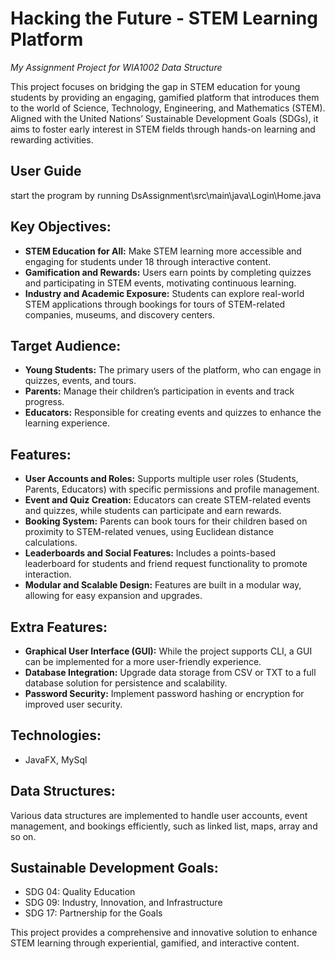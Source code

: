 # Hacking the Future - STEM Learning Platform
*My Assignment Project for WIA1002 Data Structure*

This project focuses on bridging the gap in STEM education for young students by providing an engaging, gamified platform that introduces them to the world of Science, Technology, Engineering, and Mathematics (STEM). Aligned with the United Nations’ Sustainable Development Goals (SDGs), it aims to foster early interest in STEM fields through hands-on learning and rewarding activities.

## User Guide
start the program by running DsAssignment\src\main\java\Login\Home.java

## Key Objectives:
- **STEM Education for All:** Make STEM learning more accessible and engaging for students under 18 through interactive content.
- **Gamification and Rewards:** Users earn points by completing quizzes and participating in STEM events, motivating continuous learning.
- **Industry and Academic Exposure:** Students can explore real-world STEM applications through bookings for tours of STEM-related companies, museums, and discovery centers.
  
## Target Audience:
- **Young Students:** The primary users of the platform, who can engage in quizzes, events, and tours.
- **Parents:** Manage their children’s participation in events and track progress.
- **Educators:** Responsible for creating events and quizzes to enhance the learning experience.
  
## Features:
- **User Accounts and Roles:** Supports multiple user roles (Students, Parents, Educators) with specific permissions and profile management.
- **Event and Quiz Creation:** Educators can create STEM-related events and quizzes, while students can participate and earn rewards.
- **Booking System:** Parents can book tours for their children based on proximity to STEM-related venues, using Euclidean distance calculations.
- **Leaderboards and Social Features:** Includes a points-based leaderboard for students and friend request functionality to promote interaction.
- **Modular and Scalable Design:** Features are built in a modular way, allowing for easy expansion and upgrades.

## Extra Features:
- **Graphical User Interface (GUI):** While the project supports CLI, a GUI can be implemented for a more user-friendly experience.
- **Database Integration:** Upgrade data storage from CSV or TXT to a full database solution for persistence and scalability.
- **Password Security:** Implement password hashing or encryption for improved user security.

## Technologies:
- JavaFX, MySql
  
## Data Structures: 
Various data structures are implemented to handle user accounts, event management, and bookings efficiently, such as linked list, maps, array and so on.

## Sustainable Development Goals:
- SDG 04: Quality Education
- SDG 09: Industry, Innovation, and Infrastructure
- SDG 17: Partnership for the Goals

This project provides a comprehensive and innovative solution to enhance STEM learning through experiential, gamified, and interactive content.
